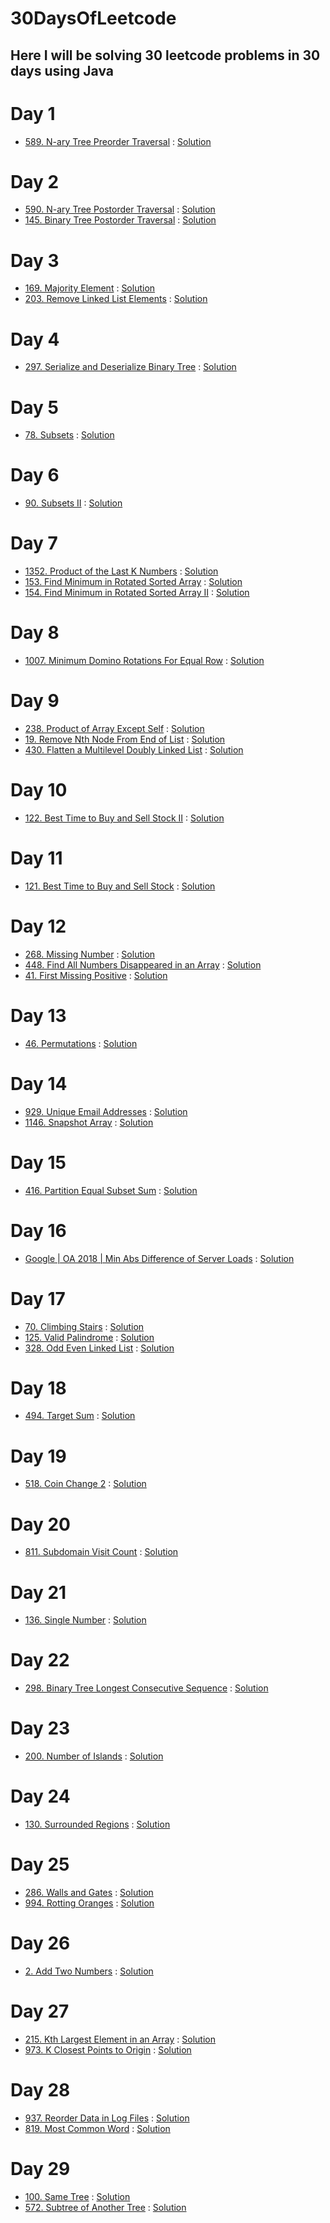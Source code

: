 # 30DaysOfLeetcode

## Here I will be solving 30 leetcode problems in 30 days using Java

# Day 1
- [589. N-ary Tree Preorder Traversal](https://leetcode.com/problems/n-ary-tree-preorder-traversal/) : [Solution](https://github.com/makrandp/30-days-of-leetcode/blob/master/Day%201/589.%20N-ary%20Tree%20Preorder%20Traversal.java)

# Day 2
- [590. N-ary Tree Postorder Traversal](https://leetcode.com/problems/n-ary-tree-postorder-traversal/) : [Solution](https://github.com/makrandp/30-days-of-leetcode/blob/master/Day%202/590.%20N-ary%20Tree%20Postorder%20Traversal.java)
- [145. Binary Tree Postorder Traversal](https://leetcode.com/problems/binary-tree-postorder-traversal/) : [Solution](https://github.com/makrandp/30-days-of-leetcode/blob/master/Day%202/145.%20Binary%20Tree%20Postorder%20Traversal.java)

# Day 3
- [169. Majority Element](https://leetcode.com/problems/majority-element/) : [Solution](https://github.com/makrandp/30-days-of-leetcode/blob/master/Day%203/169.%20Majority%20Element.java)
- [203. Remove Linked List Elements](https://leetcode.com/problems/remove-linked-list-elements/) : [Solution](https://github.com/makrandp/30-days-of-leetcode/blob/master/Day%203/203.%20Remove%20Linked%20List%20Elements.java)

# Day 4
- [297. Serialize and Deserialize Binary Tree](https://leetcode.com/problems/serialize-and-deserialize-binary-tree/) : [Solution](https://github.com/makrandp/30-days-of-leetcode/tree/master/Day%204)

# Day 5
- [78. Subsets](https://leetcode.com/problems/subsets/) : [Solution](https://github.com/makrandp/30-days-of-leetcode/tree/master/Day%205)

# Day 6
- [90. Subsets II](https://leetcode.com/problems/subsets-ii/) : [Solution](https://github.com/makrandp/30-days-of-leetcode/tree/master/Day%206)

# Day 7
- [1352. Product of the Last K Numbers](https://leetcode.com/problems/product-of-the-last-k-numbers/) : [Solution](https://github.com/makrandp/30-days-of-leetcode/blob/master/Day%207/1352.%20Product%20of%20the%20Last%20K%20Numbers.java)
- [153. Find Minimum in Rotated Sorted Array](https://leetcode.com/problems/find-minimum-in-rotated-sorted-array/) : [Solution](https://github.com/makrandp/30-days-of-leetcode/blob/master/Day%207/153.%20Find%20Minimum%20in%20Rotated%20Sorted%20Array.java)
- [154. Find Minimum in Rotated Sorted Array II](https://leetcode.com/problems/find-minimum-in-rotated-sorted-array-ii/) : [Solution](https://github.com/makrandp/30-days-of-leetcode/blob/master/Day%207/154.%20Find%20Minimum%20in%20Rotated%20Sorted%20Array%20II.java)

# Day 8
- [1007. Minimum Domino Rotations For Equal Row](https://leetcode.com/problems/minimum-domino-rotations-for-equal-row/) : [Solution](https://github.com/makrandp/30-days-of-leetcode/blob/master/Day%208/1007.%20Minimum%20Domino%20Rotations%20For%20Equal%20Row.java)

# Day 9
- [238. Product of Array Except Self](https://leetcode.com/problems/product-of-array-except-self/) : [Solution](https://github.com/makrandp/30-days-of-leetcode/blob/master/Day%209/238.%20Product%20of%20Array%20Except%20Self.java)
- [19. Remove Nth Node From End of List](https://leetcode.com/problems/remove-nth-node-from-end-of-list/) : [Solution](https://github.com/makrandp/30-days-of-leetcode/blob/master/Day%209/19.%20Remove%20Nth%20Node%20From%20End%20of%20List.java)
- [430. Flatten a Multilevel Doubly Linked List](https://leetcode.com/problems/flatten-a-multilevel-doubly-linked-list/) : [Solution](https://github.com/makrandp/30-days-of-leetcode/blob/master/Day%209/430.%20Flatten%20a%20Multilevel%20Doubly%20Linked%20List.java)

# Day 10
- [122. Best Time to Buy and Sell Stock II](https://leetcode.com/problems/best-time-to-buy-and-sell-stock-ii/) : [Solution](https://github.com/makrandp/30-days-of-leetcode/blob/master/Day%2010/122.%20Best%20Time%20to%20Buy%20and%20Sell%20Stock%20II.java)

# Day 11
- [121. Best Time to Buy and Sell Stock](https://leetcode.com/problems/best-time-to-buy-and-sell-stock/) : [Solution](https://github.com/makrandp/30-days-of-leetcode/blob/master/Day%2011/121.%20Best%20Time%20to%20Buy%20and%20Sell%20Stock.java)

# Day 12
- [268. Missing Number](https://leetcode.com/problems/missing-number/) : [Solution](https://github.com/makrandp/30-days-of-leetcode/blob/master/Day%2012/268.%20Missing%20Number.java)
- [448. Find All Numbers Disappeared in an Array](https://leetcode.com/problems/find-all-numbers-disappeared-in-an-array/) : [Solution](https://github.com/makrandp/30-days-of-leetcode/blob/master/Day%2012/448.%20Find%20All%20Numbers%20Disappeared%20in%20an%20Array.java)
- [41. First Missing Positive](https://leetcode.com/problems/first-missing-positive/) : [Solution](https://github.com/makrandp/30-days-of-leetcode/blob/master/Day%2012/41.%20First%20Missing%20Positive.java)

# Day 13
- [46. Permutations](https://leetcode.com/problems/permutations/) : [Solution](https://github.com/makrandp/30-days-of-leetcode/blob/master/Day%2013/46.%20Permutations.java)

# Day 14
- [929. Unique Email Addresses](https://leetcode.com/problems/unique-email-addresses/) : [Solution](https://github.com/makrandp/30-days-of-leetcode/blob/master/Day%2014/929.%20Unique%20Email%20Addresses.java)
- [1146. Snapshot Array](https://leetcode.com/problems/snapshot-array/) : [Solution](https://github.com/makrandp/30-days-of-leetcode/blob/master/Day%2014/1146.%20Snapshot%20Array.java)

# Day 15
- [416. Partition Equal Subset Sum](https://leetcode.com/problems/partition-equal-subset-sum/) : [Solution](https://github.com/makrandp/30-days-of-leetcode/blob/master/Day%2015/416.%20Partition%20Equal%20Subset%20Sum.java)

# Day 16
- [Google | OA 2018 | Min Abs Difference of Server Loads](https://leetcode.com/discuss/interview-question/356433/) : [Solution](https://github.com/makrandp/30-days-of-leetcode/blob/master/Day%2016/Google%20%7C%20OA%202018%20%7C%20Min%20Abs%20Difference%20of%20Server%20Loads.java)

# Day 17
- [70. Climbing Stairs](https://leetcode.com/problems/climbing-stairs/) : [Solution](https://github.com/makrandp/30-days-of-leetcode/blob/master/Day%2017/70.%20Climbing%20Stairs.java)
- [125. Valid Palindrome](https://leetcode.com/problems/valid-palindrome/) : [Solution](https://github.com/makrandp/30-days-of-leetcode/blob/master/Day%2017/125.%20Valid%20Palindrome.java)
- [328. Odd Even Linked List](https://leetcode.com/problems/odd-even-linked-list/) : [Solution](https://github.com/makrandp/30-days-of-leetcode/blob/master/Day%2017/328.%20Odd%20Even%20Linked%20List.java)

# Day 18
- [494. Target Sum](https://leetcode.com/problems/target-sum/) : [Solution](https://github.com/makrandp/30-days-of-leetcode/tree/master/Day%2018)

# Day 19
- [518. Coin Change 2](https://leetcode.com/problems/coin-change-2/) : [Solution](https://github.com/makrandp/30-days-of-leetcode/blob/master/Day%2019/518.%20Coin%20Change%202.java)

# Day 20
- [811. Subdomain Visit Count](https://leetcode.com/problems/subdomain-visit-count/) : [Solution](https://github.com/makrandp/30-days-of-leetcode/blob/master/Day%2020/811.%20Subdomain%20Visit%20Count.java)

# Day 21
- [136. Single Number](https://leetcode.com/problems/single-number/) : [Solution](https://github.com/makrandp/30-days-of-leetcode/blob/master/Day%2021/136.%20Single%20Number.java)

# Day 22
- [298. Binary Tree Longest Consecutive Sequence](https://leetcode.com/problems/binary-tree-longest-consecutive-sequence/) : [Solution](https://github.com/makrandp/30-days-of-leetcode/blob/master/Day%2022/298.%20Binary%20Tree%20Longest%20Consecutive%20Sequence.java)

# Day 23
- [200. Number of Islands](https://leetcode.com/problems/number-of-islands/) : [Solution](https://github.com/makrandp/30-days-of-leetcode/blob/master/Day%2023/200.%20Number%20of%20Islands.java)

# Day 24
- [130. Surrounded Regions](https://leetcode.com/problems/surrounded-regions/) : [Solution](https://github.com/makrandp/30-days-of-leetcode/blob/master/Day%2024/130.%20Surrounded%20Regions.java)

# Day 25
- [286. Walls and Gates](https://leetcode.com/problems/walls-and-gates/) : [Solution](https://github.com/makrandp/30-days-of-leetcode/blob/master/Day%2025/286.%20Walls%20and%20Gates.java)
- [994. Rotting Oranges](https://leetcode.com/problems/rotting-oranges/) : [Solution](https://github.com/makrandp/30-days-of-leetcode/blob/master/Day%2025/994.%20Rotting%20Oranges.java)

# Day 26
- [2. Add Two Numbers](https://leetcode.com/problems/add-two-numbers/) : [Solution](https://github.com/makrandp/30-days-of-leetcode/blob/master/Day%2026/2.%20Add%20Two%20Numbers.java)

# Day 27
- [215. Kth Largest Element in an Array](https://leetcode.com/problems/kth-largest-element-in-an-array/) : [Solution](https://github.com/makrandp/30-days-of-leetcode/blob/master/Day%2027/215.%20Kth%20Largest%20Element%20in%20an%20Array.java)
- [973. K Closest Points to Origin](https://leetcode.com/problems/k-closest-points-to-origin/) : [Solution](https://github.com/makrandp/30-days-of-leetcode/blob/master/Day%2027/973.%20K%20Closest%20Points%20to%20Origin.java)

# Day 28
- [937. Reorder Data in Log Files](https://leetcode.com/problems/reorder-data-in-log-files/) : [Solution](https://github.com/makrandp/30-days-of-leetcode/blob/master/Day%2028/937.%20Reorder%20Data%20in%20Log%20Files.java)
- [819. Most Common Word](https://leetcode.com/problems/most-common-word/) : [Solution](https://github.com/makrandp/30-days-of-leetcode/blob/master/Day%2028/819.%20Most%20Common%20Word.java)

# Day 29
- [100. Same Tree](https://leetcode.com/problems/same-tree/) : [Solution](https://github.com/makrandp/30-days-of-leetcode/blob/master/Day%2029/100.%20Same%20Tree.java)
- [572. Subtree of Another Tree](https://leetcode.com/problems/subtree-of-another-tree/) : [Solution](https://github.com/makrandp/30-days-of-leetcode/blob/master/Day%2029/572.%20Subtree%20of%20Another%20Tree.java)